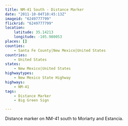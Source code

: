```yaml
---
title: NM-41 South - Distance Marker
date: "2011-10-04T10:45:13Z"
imageid: "6249777799"
flickrid: "6249777799"
location:
    latitude: 35.14213
    longitude: -105.980053
places: []
counties:
    - Santa Fe County|New Mexico|United States
countries:
    - United States
states:
    - New Mexico|United States
highwaytypes:
    - New Mexico State Highway
highways:
    - NM-41
tags:
    - Distance Marker
    - Big Green Sign

---
```

Distance marker on NM-41 south to Moriarty and Estancia.